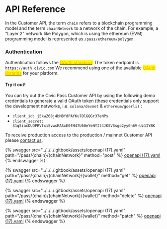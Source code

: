 # API Reference

In the Customer API, the term `chain` refers to a blockchain programming model and the term `chainNetwork` to a network of the chain. For example, a "Layer 2" network like Polygon, which is using the ethereum (EVM) programming model is represented as `/pass/ethereum/polygon`.

### Authentication

Authentication follows the [<mark style="color:orange;">OAuth standard</mark>](https://oauth.net/2/)<mark style="color:orange;">.</mark> The token endpoint is `https://auth.civic.com` We recommend using one of the available <mark style="color:orange;"></mark> [<mark style="color:orange;">OAuth libraries</mark>](https://oauth.net/code/) for your platform.

#### Try it out!

You can try out the Civic Pass Customer API by using the following demo credentials to generate a valid OAuth token (these credentials only support the development networks, i.e. `solana/devnet` & `ethereum/goerli)` :

* `client_id: j5kwZ68j4bM8fdPAYKu7DlGQGr37eNPs`
* `client_secret: S1qSiacDUDPRVfxiSvwsRASxE0fH47U60eYeNYIt4JKSVSsgo2yy0n6V-Uz1IYBK`

To receive production access to the production / mainnet Customer API please [contact us](https://share.hsforms.com/1NvBk0zfyR3aWcMosBxJETQbzn0a).



{% swagger src="../../../.gitbook/assets/openapi (17).yaml" path="/pass/{chain}/{chainNetwork}" method="post" %}
[openapi (17).yaml](<../../../.gitbook/assets/openapi (17).yaml>)
{% endswagger %}

{% swagger src="../../../.gitbook/assets/openapi (17).yaml" path="/pass/{chain}/{chainNetwork}/{wallet}" method="get" %}
[openapi (17).yaml](<../../../.gitbook/assets/openapi (17).yaml>)
{% endswagger %}

{% swagger src="../../../.gitbook/assets/openapi (17).yaml" path="/pass/{chain}/{chainNetwork}/{wallet}" method="delete" %}
[openapi (17).yaml](<../../../.gitbook/assets/openapi (17).yaml>)
{% endswagger %}

{% swagger src="../../../.gitbook/assets/openapi (17).yaml" path="/pass/{chain}/{chainNetwork}/{wallet}" method="patch" %}
[openapi (17).yaml](<../../../.gitbook/assets/openapi (17).yaml>)
{% endswagger %}
